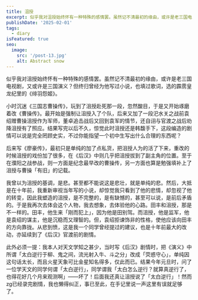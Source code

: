 ```yaml
---
title: 沮授
excerpt: 似乎我对沮授始终怀有一种特殊的感情罢。虽然记不清最初的缘由，或许是老三国电视剧，又或许是三国演义？但终归曾经为他写过小说，也填过歌词，选的霹雳皇龙纪里的《绯羽怨姬》。
publishDate: '2025-02-01'
tags:
  - diary
isFeatured: true
seo:
  image:
    src: '/post-13.jpg'
    alt: Abstract snow
---
```


似乎我对沮授始终怀有一种特殊的感情罢。虽然记不清最初的缘由，或许是老三国电视剧，又或许是三国演义？但终归曾经为他写过小说，也填过歌词，选的霹雳皇龙纪里的《绯羽怨姬》。

小时沉迷《三国志曹操传》，玩到了沮授赴死那一段，忽然酸目，于是又开始琢磨着改《曹操传》。最开始是强制让沮授入了个队，后来又加了一段汜水关之战前袁绍赠曹操沮授作为军师，董卓追击战后又回到袁军的情节，还自诩与官渡之战后劝降沮授有了照应。结果写完以后不久，惊觉此时沮授还是韩馥手下，这段编造的剧情可以说是完全罔顾史实，不过你能指望一个初中生写出什么合理的东西呢？

后来写《廖豪传》，最初只是单纯的加了点私货，把沮授人为的活了下来，重改的时候沮授的戏份加了很多，在《后汉》中则几乎把沮授拔到了副主角的位置。至于在濮阳之战参战，则一方面是纪念最早改的曹操传，另一方面也算是勉强填补上了沮授与曹操「有旧」的记载。

我曾以为沮授的基调，是悲。甚至都不能说这是悲壮，就是单纯的悲。然后，大抵是在十年前，我重新审视当年写的小说，却惊觉我只看到了他的悲情，却忽视了他的转变，因此我塑造的沮授，是不完整的，是有缺憾的，甚至可以说，是前后矛盾的。于是我再次去体会这个人物，我去想象，去体验他的心路。田丰和沮授，那是不一样的。田丰，他生来「刚而犯上」，因为他是田别驾。而沮授，他是监军，他是袁绍的谋主，他是沉稳而又理智的。但，袁绍拒谏饰非的性格，使他应该向田丰的方向靠拢。从悲到愤，这是我一个同学曾经提过的建议，也是十年前最大的改动，亦延续到了《后汉》官渡前的剧情。

此外必须一提：我本人对天文学知之甚少，当时写《后汉》剧情时，把《演义》中所谓「太白逆行于柳、鬼之间，流光射入牛、斗之分」改成「荧惑守心」，单纯因这句话太长，而且火星天象可比金星知名得多，仅此而已。结果今年元旦时，问了一位学天文的同学何谓「太白逆行」，同学谓我「太白怎么逆行？就算真逆行了，也得花好几个月来观测啊」——坏了！后面我还真让沮授说了「太白逆行」！然而zg已经录完剧情，我也懒得纠正，事已至此，在手记里说一声这里有误就足够了。
